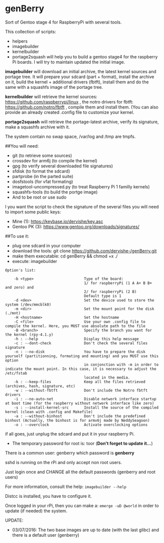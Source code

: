 # genBerry
Sort of Gentoo stage 4 for RaspberryPi with several tools.

This collection of scripts:
* helpers
* imagebuilder
* kernelbuilder
* portage2squash
will help you to build a gentoo stage4 for the raspberry Pi boards. I will try to maintain
updated the initial image.

**imagebuilder** will download an initial archive, the latest kernel sources and portage tree.
It will prepare your sdcard (part + format), install the archive on it, build the kernel + 
additional drivers (fbtft), install them and do the same with a squashfs image of the portage tree.

**kernelbuilder** will retrieve the kernel sources: https://github.com/raspberrypi/linux , the notro drivers
for fbtft: https://github.com/notro/fbtft , compile them and install them. (You can also provide an already 
created .config file to customize your kernel.

**portage2squash** will retrieve the portage-latest archive, verify its signature, make a squashfs archive with it.

The system contain no swap space, /var/log and /tmp are tmpfs.

##You will need:
* git (to retrieve some sources)
* crossdev for arm6j (to compile the kernel)
* gpg (to verify several downloaded file signatures)
* sfdisk (to format the sdcard)
* partprobe (in the parted suite)
* dosfstools (for vfat formating)
* imagetool-uncompressed.py (to treat Raspberry Pi 1 familly kernels)
* squashfs-tools (to build the portge image)
* And to be root or use sudo

I you want the script to check the signature of the several files you will need to import some public keys:
* Mine (1): https://keybase.io/dervishe/key.asc
* Gentoo PK (3): https://www.gentoo.org/downloads/signatures/


##To use it:

* plug one sdcard in your computer
* download the tools: git clone https://github.com/dervishe-/genBerry.git
* make them executable: cd genBerry && chmod +x ./
* execute: imagebuilder <options>
```
Option's list:

	-b <type>                       Type of the board: 
									1/ for raspberryPi (1 A A+ B B+ and zero) and 
									2/ for raspberryPi (2 B)
									Default type is 1
	-d <dev>                        Set the device used to store the system (/dev/mmcblk0)
	-m <dir>                        Set the mount point for the disk (./mnt)
	-H <hostname>                   Set the hostname
	-C <file>                       Use your own .config file to compile the kernel. Here, you MUST use absolute path to the file
	-B <branch>                     Specify the branch you want for the kernel (rpy-4.1.y)
	-h : --help                     Display this help message
	-c : --dont-check               Don't check the several files signature
	-n : --no-disk                  You have to prepare the disk yourself (partitionning, formating and mounting) and you MUST use this option
									in conjonction with -m in order to indicate the mount point. In this case, it is necessary to adjust the /etc/fstab
									located in the media.
	-k : --keep-files               Keep all the files retrieved (archives, hash, signature, etc)
	-w : --without-fbtft            Don't include the Notro fbtft drivers
	-i : --no-auto-net              Disable network interface startup at boot time (for the raspberry without network interface like zero)
	-s : --install-kernel-src       Install the source of the compiled kernel (clean with .config and Makefile)
	-a : --without-binhost          Don't include the predefined binhost (Actually, the binhost is for armv6j made by NeddySeagoon)
	-o : --overclock                Activate overclocking options
```

if all goes, just unplug the sdcard and put it in your raspberry Pi.

* The temporary password for root is: toor  (**Don't forget to update it...**)

There is a common user: genberry which password is **genberry**

sshd is running on the rPi and only accept non root users.

Just login once and CHANGE all the default passwords (genberry and root users)

For more information, consult the help: `imagebuilder --help`

Distcc is installed, you have to configure it. 

Once logged in your rPi, then you can make a: `emerge -uD @world` in order to update (if needed) the system.

UPDATE:

* 03/07/2016: The two base images are up to date (with the last glibc) and there is a default user (genberry)

